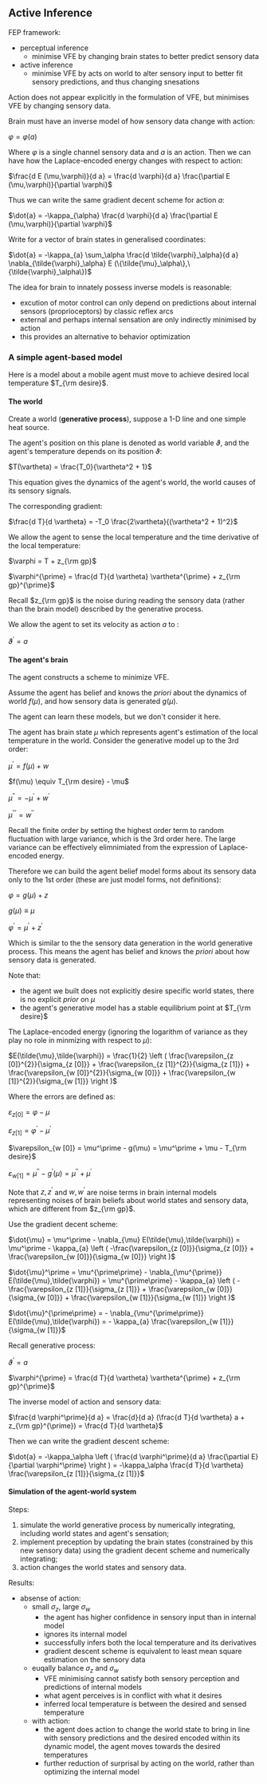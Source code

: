 ## Active Inference

FEP framework:
- perceptual inference
  - minimise VFE by changing brain states to better predict sensory data
- active inference
  - minimise VFE by acts on world to alter sensory input to better fit sensory predictions, and thus changing snesations

Action does not appear explicitly in the formulation of VFE, but minimises VFE by changing sensory data. 

Brain must have an inverse model of how sensory data change with action:

$\varphi = \varphi (a)$

Where $\varphi$ is a single channel sensory data and $a$ is an action. Then we can have how the Laplace-encoded energy changes with respect to action:

$\frac{d E (\mu,\varphi)}{d a} = \frac{d \varphi}{d a} \frac{\partial E (\mu,\varphi)}{\partial \varphi}$

Thus we can write the same gradient decent scheme for action $a$:

$\dot{a} = -\kappa_{\alpha} \frac{d \varphi}{d a} \frac{\partial E (\mu,\varphi)}{\partial \varphi}$

Write for a vector of brain states in generalised coordinates:

$\dot{a} = -\kappa_{a} \sum_\alpha \frac{d \tilde{\varphi}_\alpha}{d a} \nabla_{\tilde{\varphi}_\alpha} E (\{\tilde{\mu}_\alpha\},\{\tilde{\varphi}_\alpha\})$

The idea for brain to innately possess inverse models is reasonable:
- excution of motor control can only depend on predictions about internal sensors (proprioceptors) by classic reflex arcs
- external and perhaps internal sensation are only indirectly minimised by action
- this provides an alternative to behavior optimization

### A simple agent-based model

Here is a model about a mobile agent must move to achieve desired local temperature $T_{\rm desire}$.

#### The world

Create a world (**generative process**), suppose a 1-D line and one simple heat source.

The agent's position on this plane is denoted as world variable $\vartheta$, and the agent's temperature depends on its position $\vartheta$:

$T(\vartheta) = \frac{T_0}{\vartheta^2 + 1}$

This equation gives the dynamics of the agent's world, the world causes of its sensory signals.

The corresponding gradient:

$\frac{d T}{d \vartheta} = -T_0 \frac{2\vartheta}{(\vartheta^2 + 1)^2}$

We allow the agent to sense the local temperature and the time derivative of the local temperature:

$\varphi = T + z_{\rm gp}$

$\varphi^{\prime} = \frac{d T}{d \vartheta} \vartheta^{\prime} + z_{\rm gp}^{\prime}$

Recall $z_{\rm gp}$ is the noise during reading the sensory data (rather than the brain model) described by the generative process.

We allow the agent to set its velocity as action $a$ to :

$\vartheta^{\prime} = a$

#### The agent's brain

The agent constructs a scheme to minimize VFE. 

Assume the agent has belief and knows the *priori* about the dynamics of world $f(\mu)$, and how sensory data is generated $g(\mu)$. 

The agent can learn these models, but we don't consider it here.

The agent has brain state $\mu$ which represents agent's estimation of the local temperature in the world. Consider the generative model up to the 3rd order:

$\mu^\prime  = f(\mu) + w$

$f(\mu) \equiv T_{\rm desire} - \mu$

$\mu^{\prime\prime}  = -\mu^\prime + w^\prime$

$\mu^{\prime\prime\prime}  = w^{\prime\prime}$

Recall the finite order by setting the highest order term to random fluctuation with large variance, which is the 3rd order here. The large variance can be effectively elimnimiated from the expression of Laplace-encoded energy.

Therefore we can build the agent belief model forms about its sensory data only to the 1st order (these are just model forms, not definitions):

$\varphi = g(\mu) + z$

$g(\mu) \equiv \mu$

$\varphi^\prime = \mu^\prime + z^\prime$

Which is similar to the the sensory data generation in the world generative process. This means the agent has belief and knows the *priori* about how sensory data is generated. 

Note that:
- the agent we built does not explicitly desire specific world states, there is no explicit *prior* on $\mu$
- the agent's generative model has a stable equilibrium point at $T_{\rm desire}$

The Laplace-encoded energy (ignoring the logarithm of variance as they play no role in minmizing with respect to $\mu$):

$E(\tilde{\mu},\tilde{\varphi}) = \frac{1}{2} \left ( \frac{\varepsilon_{z [0]}^{2}}{\sigma_{z [0]}} + \frac{\varepsilon_{z [1]}^{2}}{\sigma_{z [1]}} + \frac{\varepsilon_{w [0]}^{2}}{\sigma_{w [0]}} + \frac{\varepsilon_{w [1]}^{2}}{\sigma_{w [1]}} \right )$

Where the errors are defined as:

$\varepsilon_{z [0]} = \varphi-\mu$

$\varepsilon_{z [1]} = \varphi^\prime-\mu^\prime$

$\varepsilon_{w [0]} = \mu^\prime - g(\mu) = \mu^\prime + \mu - T_{\rm desire}$

$\varepsilon_{w [1]} = \mu^{\prime\prime} - g^{\prime} (\mu) = \mu^{\prime\prime} + \mu^\prime$

Note that $z,z^\prime$ and $w,w^\prime$ are noise terms in brain internal models representing noises of brain beliefs about world states and sensory data, which are different from $z_{\rm gp}$.

Use the gradient decent scheme:

$\dot{\mu} = \mu^\prime - \nabla_{\mu} E(\tilde{\mu},\tilde{\varphi}) = \mu^\prime - \kappa_{a} \left ( -\frac{\varepsilon_{z [0]}}{\sigma_{z [0]}} + \frac{\varepsilon_{w [0]}}{\sigma_{w [0]}} \right )$

$\dot{\mu}^\prime = \mu^{\prime\prime} - \nabla_{\mu^{\prime}} E(\tilde{\mu},\tilde{\varphi}) = \mu^{\prime\prime} - \kappa_{a} \left ( -\frac{\varepsilon_{z [1]}}{\sigma_{z [1]}} + \frac{\varepsilon_{w [0]}}{\sigma_{w [0]}} + \frac{\varepsilon_{w [1]}}{\sigma_{w [1]}} \right )$

$\dot{\mu}^{\prime\prime} = - \nabla_{\mu^{\prime\prime}} E(\tilde{\mu},\tilde{\varphi}) = - \kappa_{a} \frac{\varepsilon_{w [1]}}{\sigma_{w [1]}}$

Recall generative process:

$\vartheta^\prime = a$

$\varphi^{\prime} = \frac{d T}{d \vartheta} \vartheta^{\prime} + z_{\rm gp}^{\prime}$

The inverse model of action and sensory data:

$\frac{d \varphi^\prime}{d a} = \frac{d}{d a} (\frac{d T}{d \vartheta} a + z_{\rm gp}^{\prime}) = \frac{d T}{d \vartheta}$

Then we can write the gradient descent scheme:

$\dot{a} = -\kappa_\alpha \left ( \frac{d \varphi^\prime}{d a} \frac{\partial E}{\partial \varphi^\prime} \right ) = -\kappa_\alpha \frac{d T}{d \vartheta} \frac{\varepsilon_{z [1]}}{\sigma_{z [1]}}$

#### Simulation of the agent-world system

Steps:
1. simulate the world generative process by numerically integrating, including world states and agent's sensation;
2. implement preception by updating the brain states (constrained by this new sensory data) using the gradient decent scheme and numerically integrating;
3. action changes the world states and sensory data.

Results:
- absense of action:
  - small $\sigma_{z}$, large $\sigma_{w}$
    - the agent has higher confidence in sensory input than in internal model
    - ignores its internal model
    - successfully infers both the local temperature and its derivatives
    - gradient descent scheme is equivalent to least mean square estimation on the sensory data
  - euqally balance $\sigma_{z}$ and $\sigma_{w}$
    - VFE minimising cannot satisfy both sensory perception and predictions of internal models
    - what agent perceives is in conflict with what it desires
    - inferred local temperature is between the desired and sensed temperature
  - with action:
    - the agent does action to change the world state to bring in line with sensory predictions and the desired encoded within its dynamic model, the agent moves towards the desired temperatures
    - further reduction of surprisal by acting on the world, rather than optimizing the internal model
